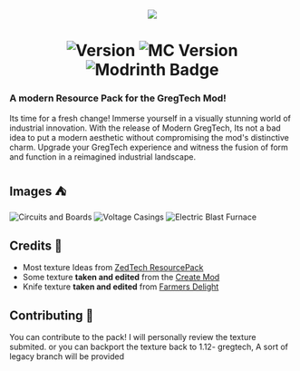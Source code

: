 <h1 align="center"><img src="https://i.imgur.com/McJPOLa.png"></h1>
<h1 align="center">
    <img alt="Version" src="https://img.shields.io/badge/Version-BETA--0.2-red?style=for-the-badge">
    <img alt="MC Version" src="https://img.shields.io/badge/MC-1.12|1.19|1.20-green?style=for-the-badge">
    <img alt="Modrinth Badge" src="https://img.shields.io/badge/Modrinth-16181C?style=for-the-badge&logo=modrinth&link=https%3A%2F%2Fmodrinth.com%2Fresourcepack%2Fgregtech-refreshed">
</h1>

### A modern Resource Pack for the GregTech Mod!

<p>
Its time for a fresh change! Immerse yourself in a visually stunning world of industrial innovation. With the release of Modern GregTech, Its not a bad idea to put a modern aesthetic without compromising the mod's distinctive charm. Upgrade your GregTech experience and witness the fusion of form and function in a reimagined industrial landscape.
</p>

## Images ⛺

![Circuits and Boards](https://i.imgur.com/mmNDWmK.png)
![Voltage Casings](https://i.imgur.com/E4RCq1B.png)
![Electric Blast Furnace](https://i.imgur.com/b28YdZX.png)

## Credits 📜

- Most texture Ideas from [ZedTech ResourcePack](https://github.com/brachy84/zedtech-ceu)
- Some texture **taken and edited** from the [Create Mod](https://github.com/Creators-of-Create/Create)
- Knife texture **taken and edited** from [Farmers Delight](https://github.com/vectorwing/FarmersDelight)

## Contributing 👥

<p>
You can contribute to the pack! I will personally review the texture submited. or you can backport the texture back to 1.12- gregtech, A sort of legacy branch will be provided
</p>